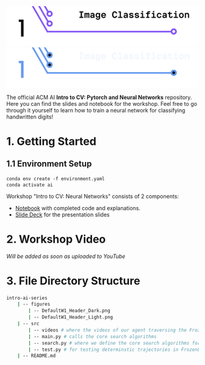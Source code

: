 <!-- 
    If you have any questions about this template, feel free to ask
    your Director for help!
-->


<!-- 
    SECTION: Header
    ---------
    Request new headers from you Director to fit your workshop!
-->

![Intro to CV: Search Algorithms](./figures/CVW1_Header_Light.png#gh-light-mode-only)
![Intro to CV: Search Algorithms](./figures/CVW1_Header_Dark.png#gh-dark-mode-only)

The official ACM AI **Intro to CV: Pytorch and Neural Networks** repository. Here you can find the slides and notebook for the workshop. Feel free to go through it yourself to learn how to train a neural network for classifying handwritten digits!

<!-- 
    SECTION: Table of Contents
    ---------
    Mandatory Sections:
        - File Directory Structure
        - Workshop Recording
            - if you recorded your workshop, please make it available here
        - Getting Started
            - Give an interesting description of your workshop!
            - E.g. you can use the marketing descriptiong (w/o the emojis
              and make the nouns general ('you' becomes 'the reader'))
        - Resources
            - Images, papers, etc
    Do NOT Include:
        - Author Info
            - This should only be in the main README for your series
    Other Possible Sections:
        - Anything else you'd like, but try not to be redundant!
            - Make sure it's not already in the main series README or
              another section
-->

<!-- 
    SECTION: Workshop Video
    ---------
    Most, if not all, workshops should have recordings. Once the recording
    is posted to the ACMUCSD YT channel (https://www.youtube.com/channel/UCyjPATFqc3FwOiuqJ2UG1Eg), replace the text with an <img> element.
-->

# 1. Getting Started

<!-- 
    You can write something up or use the marketing description.
-->

## 1.1 Environment Setup

```
conda env create -f environment.yaml
conda activate ai
```

Workshop "Intro to CV: Neural Networks" consists of 2 components:
- [Notebook](<!-- Local Path to Notebook -->) with completed code and explanations.
- [Slide Deck](<!-- Local Path to Slide Deck -->) for the presentation slides

<!-- 
    Note: The above list will depend on your specific workshop.
-->


# 2. Workshop Video

*Will be added as soon as uploaded to YouTube*

<!--
<div align="center">
<a href="YT Video Link">
<img
    src="YT Max Res Thumbnail Link"
    alt="Screen reader-compatible alt text"
    width="500px"
/>
</a>
</div>
-->

<!-- 
    SECTION: File Directory Structure
    ---------
    Write out your File Directory Structure below (make sure it's up-to-date)
-->

# 3. File Directory Structure

```bash
intro-ai-series
    | -- figures
        | -- DefaultW1_Header_Dark.png
        | -- DefaultW1_Header_Light.png
    | -- src
        | -- videos # where the videos of our agent traversing the FrozenLake grid are stored
        | -- main.py # calls the core search algorithms
        | -- search.py # where we define the core search algorithms for our AI agent
        | -- test.py # for testing determinstic trajectories in FrozenLake enviroment
    | -- README.md
```

<!-- 
    SECTION: Getting Started
    ---------
    Brief description of your workshop here
-->